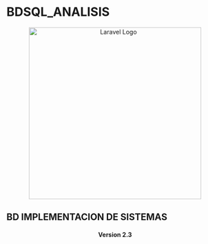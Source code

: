 # BDSQL_ANALISIS


<p align="center"><a href="https://laravel.com" target="_blank"><img src="https://th.bing.com/th/id/R.fd48c2594af1781d62b6c1fc3840678b?rik=k%2bdfGAD8wn%2fZdA&pid=ImgRaw&r=0&sres=1&sresct=1" width="400" alt="Laravel Logo"></a></p>

<h2>BD IMPLEMENTACION DE SISTEMAS</h2>

<center> <h4> Version 2.3 </h4> </center>

